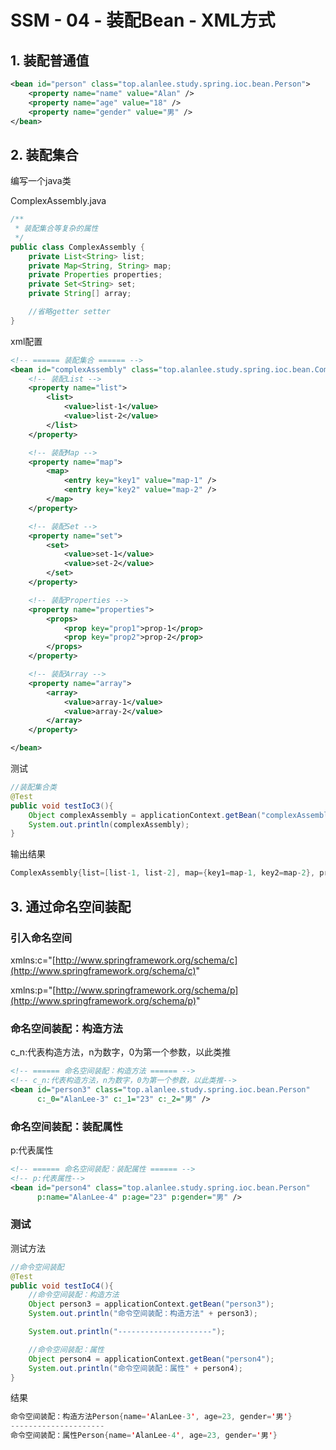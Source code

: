 # SSM - 04 - 装配Bean - XML方式

## 1. 装配普通值

```xml
<bean id="person" class="top.alanlee.study.spring.ioc.bean.Person">
    <property name="name" value="Alan" />
    <property name="age" value="18" />
    <property name="gender" value="男" />
</bean>
```

## 2. 装配集合

编写一个java类

ComplexAssembly.java

```java
/**
 * 装配集合等复杂的属性
 */
public class ComplexAssembly {
    private List<String> list;
    private Map<String, String> map;
    private Properties properties;
    private Set<String> set;
    private String[] array;

	//省略getter setter
}
```

xml配置

```xml
<!-- ====== 装配集合 ====== -->
<bean id="complexAssembly" class="top.alanlee.study.spring.ioc.bean.ComplexAssembly">
    <!-- 装配List -->
    <property name="list">
        <list>
            <value>list-1</value>
            <value>list-2</value>
        </list>
    </property>

    <!-- 装配Map -->
    <property name="map">
        <map>
            <entry key="key1" value="map-1" />
            <entry key="key2" value="map-2" />
        </map>
    </property>

    <!-- 装配Set -->
    <property name="set">
        <set>
            <value>set-1</value>
            <value>set-2</value>
        </set>
    </property>

    <!-- 装配Properties -->
    <property name="properties">
        <props>
            <prop key="prop1">prop-1</prop>
            <prop key="prop2">prop-2</prop>
        </props>
    </property>

    <!-- 装配Array -->
    <property name="array">
        <array>
            <value>array-1</value>
            <value>array-2</value>
        </array>
    </property>

</bean>
```

测试

```java
//装配集合类
@Test
public void testIoC3(){
    Object complexAssembly = applicationContext.getBean("complexAssembly");
    System.out.println(complexAssembly);
}
```

输出结果

```java
ComplexAssembly{list=[list-1, list-2], map={key1=map-1, key2=map-2}, properties={prop2=prop-2, prop1=prop-1}, set=[set-1, set-2], array=[array-1, array-2]}
```

## 3. 通过命名空间装配

### 引入命名空间

xmlns:c="[http://www.springframework.org/schema/c](http://www.springframework.org/schema/c)"

xmlns:p="[http://www.springframework.org/schema/p](http://www.springframework.org/schema/p)"

### 命名空间装配：构造方法

c_n:代表构造方法，n为数字，0为第一个参数，以此类推

```xml
<!-- ====== 命名空间装配：构造方法 ====== -->
<!-- c_n:代表构造方法，n为数字，0为第一个参数，以此类推-->
<bean id="person3" class="top.alanlee.study.spring.ioc.bean.Person"
      c:_0="AlanLee-3" c:_1="23" c:_2="男" />
```

### 命名空间装配：装配属性

p:代表属性

```xml
<!-- ====== 命名空间装配：装配属性 ====== -->
<!-- p:代表属性-->
<bean id="person4" class="top.alanlee.study.spring.ioc.bean.Person"
      p:name="AlanLee-4" p:age="23" p:gender="男" />
```

### 测试

测试方法

```java
//命令空间装配
@Test
public void testIoC4(){
    //命令空间装配：构造方法
    Object person3 = applicationContext.getBean("person3");
    System.out.println("命令空间装配：构造方法" + person3);

    System.out.println("---------------------");

    //命令空间装配：属性
    Object person4 = applicationContext.getBean("person4");
    System.out.println("命令空间装配：属性" + person4);
}
```

结果

```java
命令空间装配：构造方法Person{name='AlanLee-3', age=23, gender='男'}
---------------------
命令空间装配：属性Person{name='AlanLee-4', age=23, gender='男'}
```
